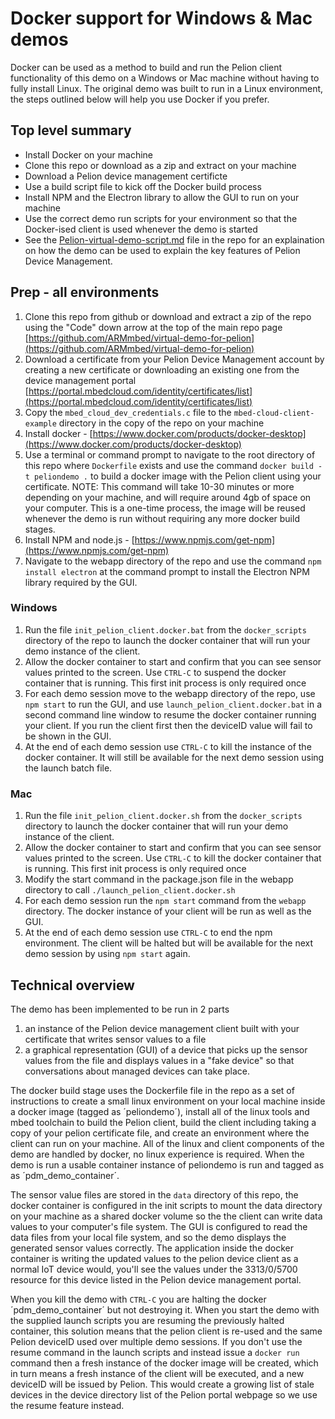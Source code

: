# Docker support for Windows & Mac demos

Docker can be used as a method to build and run the Pelion client functionality of this demo on a Windows or Mac machine without having to fully install Linux. The original demo was built to run in a Linux environment, the steps outlined below will help you use Docker if you prefer.

## Top level summary

* Install Docker on your machine
* Clone this repo or download as a zip and extract on your machine
* Download a Pelion device management certificte
* Use a build script file to kick off the Docker build process
* Install NPM and the Electron library to allow the GUI to run on your machine
* Use the correct demo run scripts for your environment so that the Docker-ised client is used whenever the demo is started
* See the [Pelion-virtual-demo-script.md](../Pelion-virtual-demo-script.md) file in the repo for an explaination on how the demo can be used to explain the key features of Pelion Device Management.

## Prep - all environments

1. Clone this repo from github or download and extract a zip of the repo using the "Code" down arrow at the top of the main repo page [https://github.com/ARMmbed/virtual-demo-for-pelion](https://github.com/ARMmbed/virtual-demo-for-pelion)
2. Download a certificate from your Pelion Device Management account by creating a new certificate or downloading an existing one from the device management portal [https://portal.mbedcloud.com/identity/certificates/list](https://portal.mbedcloud.com/identity/certificates/list)
3. Copy the `mbed_cloud_dev_credentials.c` file to the `mbed-cloud-client-example` directory in the copy of the repo on your machine
4. Install docker - [https://www.docker.com/products/docker-desktop](https://www.docker.com/products/docker-desktop)
5. Use a terminal or command prompt to navigate to the root directory of this repo where `Dockerfile` exists and use the command `docker build -t peliondemo .` to build a docker image with the Pelion client using your certificate. NOTE: This command will take 10-30 minutes or more depending on your machine, and will require around 4gb of space on your computer. This is a one-time process, the image will be reused whenever the demo is run without requiring any more docker build stages.
6. Install NPM and node.js - [https://www.npmjs.com/get-npm](https://www.npmjs.com/get-npm)
7. Navigate to the webapp directory of the repo and use the command `npm install electron` at the command prompt to install the Electron NPM library required by the GUI.

### Windows

1. Run the file `init_pelion_client.docker.bat` from the `docker_scripts` directory of the repo to launch the docker container that will run your demo instance of the client.
2. Allow the docker container to start and confirm that you can see sensor values printed to the screen. Use `CTRL-C` to suspend the docker container that is running. This first init process is only required once
3. For each demo session move to the webapp directory of the repo, use `npm start` to run the GUI, and use `launch_pelion_client.docker.bat` in a second command line window to resume the docker container running your client. If you run the client first then the deviceID value will fail to be shown in the GUI.
4. At the end of each demo session use `CTRL-C` to kill the instance of the docker container. It will still be available for the next demo session using the launch batch file.

### Mac

1. Run the file `init_pelion_client.docker.sh` from the `docker_scripts` directory to launch the docker container that will run your demo instance of the client.
2. Allow the docker container to start and confirm that you can see sensor values printed to the screen. Use `CTRL-C` to kill the docker container that is running. This first init process is only required once
3. Modify the start command in the package.json file in the webapp directory to call `./launch_pelion_client.docker.sh`
4. For each demo session run the `npm start` command from the `webapp` directory. The docker instance of your client will be run as well as the GUI.
5. At the end of each demo session use `CTRL-C` to end the npm environment. The client will be halted but will be available for the next demo session by using `npm start` again.

## Technical overview
The demo has been implemented to be run  in 2 parts
1) an instance of the Pelion device management client built with your certificate that writes sensor values to a file
2) a graphical representation (GUI) of a device that picks up the sensor values from the file and displays values in a "fake device" so that conversations about managed devices can take place.

The docker build stage uses the Dockerfile file in the repo as a set of instructions to create a small linux environment on your local machine inside a docker image (tagged as ´peliondemo´), install all of the linux tools and mbed toolchain to build the Pelion client, build the client including taking a copy of your pelion certificate file, and create an environment where the client can run on your machine. All of the linux and client components of the demo are handled by docker, no linux experience is required. When the demo is run a usable container instance of peliondemo is run and tagged as as ´pdm_demo_container´. 

The sensor value files are stored in the `data` directory of this repo, the docker container is configured in the init scripts to mount the data directory on your machine as a shared docker volume so the the client can write data values to your computer's file system. The GUI is configured to read the data files from your local file system, and so the demo displays the generated sensor values correctly. The application inside the docker container is writing the updated values to the pelion device client as a normal IoT device would, you'll see the values under the 3313/0/5700 resource for this device listed in the Pelion device management portal.

When you kill the demo with `CTRL-C` you are halting the docker ´pdm_demo_container´ but not destroying it. When you start the demo with the supplied launch scripts you are resuming the previously halted container, this solution means that the pelion client is re-used and the same Pelion deviceID used over multiple demo sessions. If you don't use the resume command in the launch scripts and instead issue a `docker run` command then a fresh instance of the docker image will be created, which in turn means a fresh instance of the client will be executed, and a new deviceID will be issued by Pelion. This would create a growing list of stale devices in the device directory list of the Pelion portal webpage so we use the resume feature instead.
